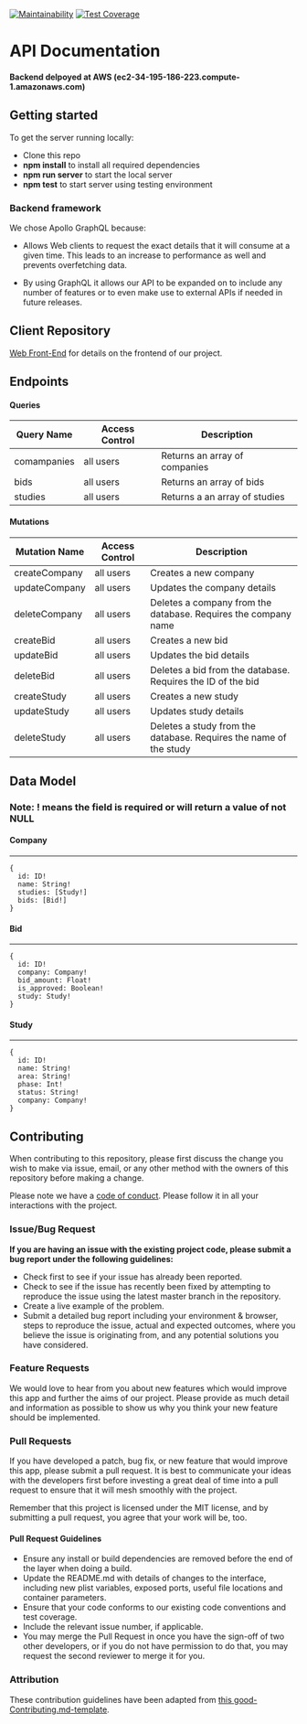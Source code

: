 [![Maintainability](https://api.codeclimate.com/v1/badges/819afd4c021b7e39f08c/maintainability)](https://codeclimate.com/github/Lambda-School-Labs/bio-bid-be/maintainability) [![Test Coverage](https://api.codeclimate.com/v1/badges/819afd4c021b7e39f08c/test_coverage)](https://codeclimate.com/github/Lambda-School-Labs/bio-bid-be/test_coverage) 

# API Documentation

#### Backend delpoyed at AWS (ec2-34-195-186-223.compute-1.amazonaws.com) <br>

## Getting started

To get the server running locally:

- Clone this repo
- **npm install** to install all required dependencies
- **npm run server** to start the local server
- **npm test** to start server using testing environment

### Backend framework
We chose Apollo GraphQL because:
-    Allows Web clients to request the exact details that it will consume at a given time. This leads to an increase to performance as well and prevents overfetching data.

-    By using GraphQL it allows our API to be expanded on to include any number of features or to even make use to external APIs if needed in future releases.

## Client Repository

[Web Front-End](https://github.com/Lambda-School-Labs/bio-bid-fe) for details on the frontend of our project.


## Endpoints

#### Queries

| Query Name  |    Access Control   |                        Description                            |
|-------------|---------------------|---------------------------------------------------------------|
| comampanies |   all users         |  Returns an array of companies                                |
| bids        |   all users         |  Returns an array of bids                                     |
| studies     |   all users         |  Returns a an array of studies                                |

#### Mutations

| Mutation Name |   Access Control   |                        Description                                 |
|---------------|--------------------|--------------------------------------------------------------------|
| createCompany |   all users        |  Creates a new company                                             |
| updateCompany |   all users        |  Updates the company details                                       |
| deleteCompany |   all users        |  Deletes a company from the database. Requires the company name    |
| createBid     |   all users        |  Creates a new bid                                                 |
| updateBid     |   all users        |  Updates the bid details                                           |
| deleteBid     |   all users        |  Deletes a bid from the database. Requires the ID of the bid       |
| createStudy   |   all users        |  Creates a new study                                               |
| updateStudy   |   all users        |  Updates study details                                             |
| deleteStudy   |   all users        |  Deletes a study from the database. Requires the name of the study |


## Data Model
### Note: ! means the field is required or will return a value of not NULL 

#### Company

---

```
{
  id: ID!
  name: String!
  studies: [Study!]
  bids: [Bid!]
}
```

#### Bid

---

```
{
  id: ID!
  company: Company!
  bid_amount: Float!
  is_approved: Boolean!
  study: Study!
}
```

#### Study

---

```
{
  id: ID!
  name: String!
  area: String!
  phase: Int!
  status: String!
  company: Company!
}
```
    
## Contributing

When contributing to this repository, please first discuss the change you wish to make via issue, email, or any other method with the owners of this repository before making a change.

Please note we have a [code of conduct](./code_of_conduct.md). Please follow it in all your interactions with the project.

### Issue/Bug Request

 **If you are having an issue with the existing project code, please submit a bug report under the following guidelines:**
 - Check first to see if your issue has already been reported.
 - Check to see if the issue has recently been fixed by attempting to reproduce the issue using the latest master branch in the repository.
 - Create a live example of the problem.
 - Submit a detailed bug report including your environment & browser, steps to reproduce the issue, actual and expected outcomes,  where you believe the issue is originating from, and any potential solutions you have considered.

### Feature Requests

We would love to hear from you about new features which would improve this app and further the aims of our project. Please provide as much detail and information as possible to show us why you think your new feature should be implemented.

### Pull Requests

If you have developed a patch, bug fix, or new feature that would improve this app, please submit a pull request. It is best to communicate your ideas with the developers first before investing a great deal of time into a pull request to ensure that it will mesh smoothly with the project.

Remember that this project is licensed under the MIT license, and by submitting a pull request, you agree that your work will be, too.

#### Pull Request Guidelines

- Ensure any install or build dependencies are removed before the end of the layer when doing a build.
- Update the README.md with details of changes to the interface, including new plist variables, exposed ports, useful file locations and container parameters.
- Ensure that your code conforms to our existing code conventions and test coverage.
- Include the relevant issue number, if applicable.
- You may merge the Pull Request in once you have the sign-off of two other developers, or if you do not have permission to do that, you may request the second reviewer to merge it for you.

### Attribution

These contribution guidelines have been adapted from [this good-Contributing.md-template](https://gist.github.com/PurpleBooth/b24679402957c63ec426).